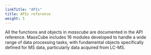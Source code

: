 ```yaml
---
linkTitle: "APIs"
title: APIs reference
weight: 5
---
```


All the functions and objects in _masscube_ are documented in the API reference. MassCube includes 16 modules developed to handle a wide range of data processing tasks, with fundamental objects specifically defined for MS data, particularly data acquired from LC-MS.
